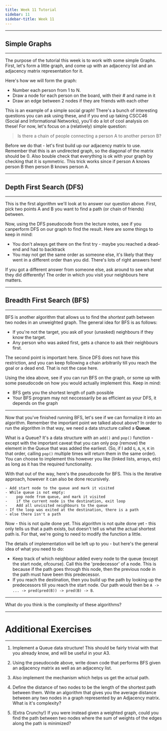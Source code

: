```yaml
---
title: Week 11 Tutorial
sidebar: 11
sidebar-title: Week 11
---
```


---

## Simple Graphs

---

The purpose of the tutorial this week is to work with some simple Graphs. First, let's form a little graph, and come up with an adjacency list and an adjacency matrix representation for it.

Here's how we will form the graph:
- Number each person from 1 to N.
- Draw a node for each person on the board, with their # and name in it
- Draw an edge between 2 nodes if they are friends with each other

This is an example of a simple social graph! There's a bunch of interesting questions you can ask using these, and if you end up taking CSCC46 (Social and Informational Networks), you'll do a lot of cool analysis on these! For now, let's focus on a (relatively) simple question:

> Is there a chain of people connecting a person A to another person B?

Before we do that - let's first build up our adjacency matrix to use. Remember that this is an undirected graph, so the diagonal of the matrix should be 0. Also bouble check that everything is ok with your graph by checking that it is symmetric. This trick works since if person A knows person B then person B knows person A.

---
## Depth First Search (DFS)
---

This is the first algorithm we'll look at to answer our question above. First, pick two points A and B you want to find a path (or chain of friends) between.

Now, using the DFS pseudocode from the lecture notes, see if you canperform DFS on our graph to find the result. Here are some things to keep in mind:

- You don't always get there on the first try - maybe you reached a dead-end and had to backtrack
- You may not get the same order as someone else, it's likely that they went in a different order than you did. There's lots of right answers here!

If you got a different answer from someone else, ask around to see what they did differently! The order in which you visit your neighbours here matters.

---
## Breadth First Search (BFS)
---

BFS is another algorithm that allows us to find the *shortest* path between two nodes in an unweighted graph. The general idea for BFS is as follows:
 - If you're not the target, you ask *all* your (unasked) neighbours if they know the target.
 - Any person who was asked first, gets a chance to ask their neighbours first.

The second point is important here. Since DFS does not have this restriction, and you can keep following a chain arbitrarily till you reach the goal or a dead end. That is not the case here. 

Using the idea above, see if you can run BFS on the graph, or some up with some pseudocode on how you would actually implement this. Keep in mind:
- BFS gets you the shortest length of path possible
- Your BFS program may not neccessarily be as efficient as your DFS, it depends on the graph

---

Now that you've finished running BFS, let's see if we can formalize it into an algorithm. Remember the important point we talked about above? In order to run the algorithm in that way, we need a data structure called a **Queue**. 

What is a Queue? It's a data structure with an `add()` and `pop()` function - except with the important caveat that you can only pop (remove) the element in the Queue that was added the earliest. (So, if I add `G`, `A`, `H`, `K` in that order, calling `pop()` multiple times will return them in the same order). You can choose to implement this however you like (linked lists, arrays, etc) as long as it has the required functionality.

With that out of the way, here's the pseudocode for BFS. This is the iterative approach, however it can also be done recursively.

```
- Add start node to the queue and mark it visited
- While queue is not empty:
-    pop node from queue, and mark it visited
-    if the current node is the destination, exit loop
-    Add all unvisited neighbours to the queue
- If the loop was exited at the destination, there is a path
- else there isn't a path
```

Now - this is not quite done yet. This algorithm is not quite done yet - this only tells us that a path exists, but doesn't tell us what the actual shortest path is. For that, we're going to need to modify the function a little.

The details of implementation will be left up to you - but here's the general idea of what you need to do:
- Keep track of which neighbour added every node to the queue (except the start node, ofcourse). Call this the 'predecessor' of a node. This is because if the path goes through this node, then the previous node in the path must have been this predecessor.
- If you reach the destination, then you build up the path by looking up the predecessors till you reach the start node. Our path would then be `A -> ... -> pred(pred(B)) -> pred(B) -> B`.

---

What do you think is the complexity of these algorithms?

---
# Additional Exercises
---

1. Implement a Queue data structure! This should be fairly trivial with that you already know, and will be useful in your A3.

2. Using the pseudocode above, write down code that performs BFS given an adjacency matrix as well as an adjacency list.

3. Also implement the mechanism which helps us get the actual path.

4. Define the distance of two nodes to be the length of the shortest path between them. Write an algorithm that gives you the average distance between any two nodes in a graph represented by an Adjacency matrix. What is it's complexity?

5. (Extra Crunchy!) If you were instead given a weighted graph, could you find the path between two nodes where the sum of weights of the edges along the path is minimized?